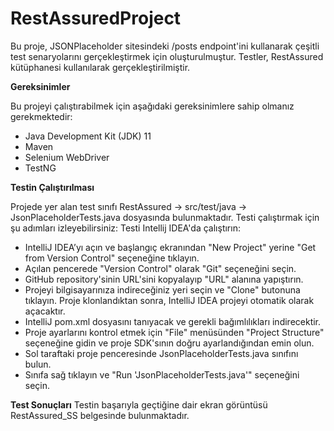 # RestAssuredProject
Bu proje, JSONPlaceholder sitesindeki /posts endpoint'ini kullanarak çeşitli test senaryolarını gerçekleştirmek için oluşturulmuştur. Testler, RestAssured kütüphanesi kullanılarak gerçekleştirilmiştir.

**Gereksinimler** 

Bu projeyi çalıştırabilmek için aşağıdaki gereksinimlere sahip olmanız gerekmektedir: 
- Java Development Kit (JDK) 11
- Maven
- Selenium WebDriver
- TestNG

**Testin Çalıştırılması**

Projede yer alan test sınıfı RestAssured -> src/test/java -> JsonPlaceholderTests.java dosyasında bulunmaktadır. Testi çalıştırmak için şu adımları izleyebilirsiniz:
Testi Intellij IDEA'da çalıştırın:
- IntelliJ IDEA’yı açın ve başlangıç ekranından "New Project" yerine "Get from Version Control" seçeneğine tıklayın.
- Açılan pencerede "Version Control" olarak "Git" seçeneğini seçin.
- GitHub repository'sinin URL'sini kopyalayıp "URL" alanına yapıştırın.
- Projeyi bilgisayarınıza indireceğiniz yeri seçin ve "Clone" butonuna tıklayın. Proje klonlandıktan sonra, IntelliJ IDEA projeyi otomatik olarak açacaktır.
- IntelliJ pom.xml dosyasını tanıyacak ve gerekli bağımlılıkları indirecektir.
- Proje ayarlarını kontrol etmek için "File" menüsünden "Project Structure" seçeneğine gidin ve proje SDK'sının doğru ayarlandığından emin olun.
- Sol taraftaki proje penceresinde JsonPlaceholderTests.java sınıfını bulun.
- Sınıfa sağ tıklayın ve "Run 'JsonPlaceholderTests.java'" seçeneğini seçin.

**Test Sonuçları**
Testin başarıyla geçtiğine dair ekran görüntüsü RestAssured_SS belgesinde bulunmaktadır.
